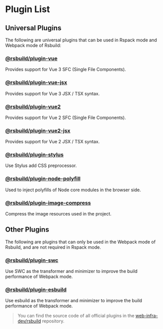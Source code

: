 # Plugin List

## Universal Plugins

The following are universal plugins that can be used in Rspack mode and Webpack mode of Rsbuild:

### [@rsbuild/plugin-vue](/plugins/list/plugin-vue.html)

Provides support for Vue 3 SFC (Single File Components).

### [@rsbuild/plugin-vue-jsx](/plugins/list/plugin-vue-jsx.html)

Provides support for Vue 3 JSX / TSX syntax.

### [@rsbuild/plugin-vue2](/plugins/list/plugin-vue2.html)

Provides support for Vue 2 SFC (Single File Components).

### [@rsbuild/plugin-vue2-jsx](/plugins/list/plugin-vue2-jsx.html)

Provides support for Vue 2 JSX / TSX syntax.

### [@rsbuild/plugin-stylus](/plugins/list/plugin-stylus.html)

Use Stylus add CSS preprocessor.

### [@rsbuild/plugin-node-polyfill](/plugins/list/plugin-node-polyfill.html)

Used to inject polyfills of Node core modules in the browser side.

### [@rsbuild/plugin-image-compress](/plugins/list/plugin-image-compress.html)

Compress the image resources used in the project.

## Other Plugins

The following are plugins that can only be used in the Webpack mode of Rsbuild, and are not required in Rspack mode.

### [@rsbuild/plugin-swc](/plugins/list/plugin-swc.html)

Use SWC as the transformer and minimizer to improve the build performance of Webpack mode.

### [@rsbuild/plugin-esbuild](/plugins/list/plugin-esbuild.html)

Use esbuild as the transformer and minimizer to improve the build performance of Webpack mode.

> You can find the source code of all official plugins in the [web-infra-dev/rsbuild](https://github.com/web-infra-dev/rsbuild) repository.
